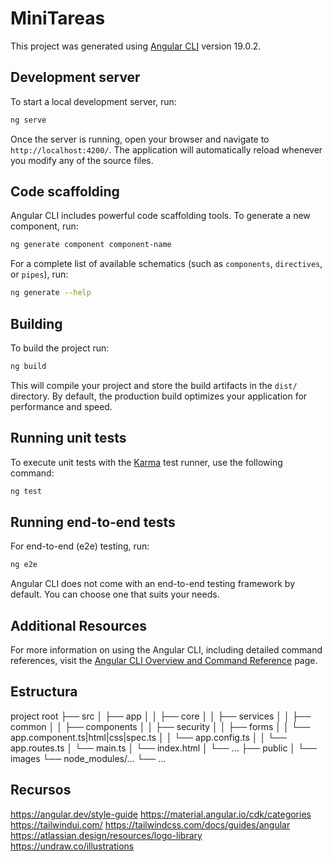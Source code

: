 # MiniTareas

This project was generated using [Angular CLI](https://github.com/angular/angular-cli) version 19.0.2.

## Development server

To start a local development server, run:

```bash
ng serve
```

Once the server is running, open your browser and navigate to `http://localhost:4200/`. The application will automatically reload whenever you modify any of the source files.

## Code scaffolding

Angular CLI includes powerful code scaffolding tools. To generate a new component, run:

```bash
ng generate component component-name
```

For a complete list of available schematics (such as `components`, `directives`, or `pipes`), run:

```bash
ng generate --help
```

## Building

To build the project run:

```bash
ng build
```

This will compile your project and store the build artifacts in the `dist/` directory. By default, the production build optimizes your application for performance and speed.

## Running unit tests

To execute unit tests with the [Karma](https://karma-runner.github.io) test runner, use the following command:

```bash
ng test
```

## Running end-to-end tests

For end-to-end (e2e) testing, run:

```bash
ng e2e
```

Angular CLI does not come with an end-to-end testing framework by default. You can choose one that suits your needs.

## Additional Resources

For more information on using the Angular CLI, including detailed command references, visit the [Angular CLI Overview and Command Reference](https://angular.dev/tools/cli) page.

## Estructura

project root
├── src
│ ├── app
│ │ ├── core
│ │ ├── services
│ │ ├── common
│ │ ├── components
│ │ ├── security
│ │ ├── forms
│ │ └── app.component.ts|html|css|spec.ts
│ │ └── app.config.ts
│ │ └── app.routes.ts
│ └── main.ts
│ └── index.html
│ └── …
├── public
│ └── images
└── node_modules/…
└── …

## Recursos

https://angular.dev/style-guide
https://material.angular.io/cdk/categories
https://tailwindui.com/
https://tailwindcss.com/docs/guides/angular
https://atlassian.design/resources/logo-library
https://undraw.co/illustrations
